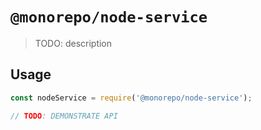 # `@monorepo/node-service`

> TODO: description

## Usage

```javascript
const nodeService = require('@monorepo/node-service');

// TODO: DEMONSTRATE API
```
